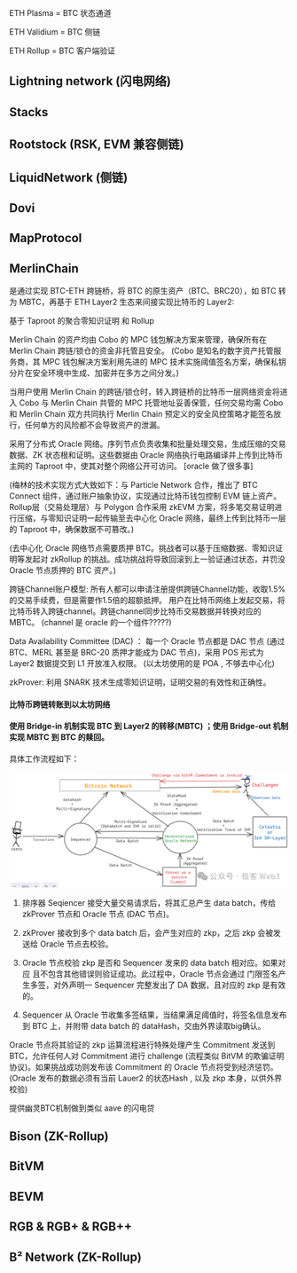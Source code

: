 

ETH Plasma = BTC 状态通道

ETH Validium = BTC 侧链

ETH Rollup = BTC 客户端验证



## Lightning network (闪电网络)


## Stacks


## Rootstock  (RSK, EVM 兼容侧链)


## LiquidNetwork (侧链)


## Dovi


## MapProtocol


## MerlinChain






是通过实现 BTC-ETH 跨链桥，将 BTC 的原生资产（BTC、BRC20），如 BTC 转为 MBTC，再基于 ETH Layer2 生态来间接实现比特币的 Layer2:


基于 Taproot 的聚合零知识证明 和 Rollup 

Merlin Chain 的资产均由 Cobo 的 MPC 钱包解决方案来管理，确保所有在 Merlin Chain 跨链/锁仓的资金非托管且安全。
 (Cobo 是知名的数字资产托管服务商，其 MPC 钱包解决方案利用先进的 MPC 技术实施阈值签名方案，确保私钥分片在安全环境中生成、加密并在多方之间分发。)



当用户使用 Merlin Chain 的跨链/锁仓时，转入跨链桥的比特币一层网络资金将进入 Cobo 与 Merlin Chain 共管的 MPC 托管地址妥善保管，任何交易均需 Cobo 和 Merlin Chain 双方共同执行 Merlin Chain 预定义的安全风控策略才能签名放行，任何单方的风险都不会导致资产的泄漏。


采用了分布式 Oracle 网络。序列节点负责收集和批量处理交易，生成压缩的交易数据、ZK 状态根和证明。这些数据由 Oracle 网络执行电路编译并上传到比特币主网的 Taproot 中，使其对整个网络公开可访问。 [oracle 做了很多事]




(梅林的技术实现方式大致如下：与 Particle Network 合作，推出了 BTC Connect 组件，通过账户抽象协议，实现通过比特币钱包控制 EVM 链上资产。Rollup层（交易处理层）与 Polygon 合作采用 zkEVM 方案，将多笔交易证明进行压缩，与零知识证明一起传输至去中心化 Oracle 网络，最终上传到比特币一层的 Taproot 中，确保数据不可篡改。)


(去中心化 Oracle 网络节点需要质押 BTC。挑战者可以基于压缩数据、零知识证明等发起对 zkRollup 的挑战。成功挑战将导致回滚到上一验证通过状态，并罚没 Oracle 节点质押的 BTC 资产。)



跨链Channel账户模型:  所有人都可以申请注册提供跨链Channel功能，收取1.5%的交易手续费，但是需要作1.5倍的超额抵押。   用户在比特币网络上发起交易，将比特币转入跨链channel。跨链channel同步比特币交易数据并转换对应的MBTC。 (channel 是 oracle 的一个组件?????)


Data Availability Committee (DAC) ： 每一个 Oracle 节点都是 DAC 节点 (通过  BTC、MERL 甚至是 BRC-20 质押才能成为 DAC 节点)，采用 POS 形式为 Layer2 数据提交到 L1 开放准入权限。 (以太坊使用的是 POA , 不够去中心化)


zkProver: 利用 SNARK 技术生成零知识证明，证明交易的有效性和正确性。


#### 比特币跨链转账到以太坊网络



#### 使用  Bridge-in 机制实现 BTC 到 Layer2 的转移(MBTC) ；使用 Bridge-out 机制实现 MBTC 到 BTC 的赎回。


具体工作流程如下： 



![](./img/MerlinChain的数据L2到L1的工作流程.png)



1. 排序器 Seqiencer 接受大量交易请求后，将其汇总产生  data batch，传给 zkProver 节点和 Oracle 节点 (DAC 节点)。

2. zkProver 接收到多个 data batch 后，会产生对应的 zkp，之后 zkp 会被发送给 Oracle 节点去校验。

3. Oracle 节点校验 zkp 是否和 Sequencer 发来的 data batch 相对应。如果对应 且不包含其他错误则验证成功。此过程中，Oracle 节点会通过 门限签名产生多签，对外声明一 Sequencer 完整发出了 DA 数据，且对应的 zkp 是有效的。

4. Sequencer 从 Oracle 节收集多签结果，当结果满足阈值时，将签名信息发布到 BTC 上，并附带 data batch 的 dataHash，交由外界读取big确认。



Oracle 节点将其验证的 zkp 运算流程进行特殊处理产生 Commitment 发送到 BTC，允许任何人对 Commitment 进行 challenge (流程类似 BitVM 的欺骗证明协议)。如果挑战成功则发布该 Commitment 的 Oracle 节点将受到经济惩罚。
(Oracle 发布的数据必须有当前 Lauer2 的状态Hash <StateRoot>, 以及 zkp 本身，以供外界校验)









提供幽灵BTC机制做到类似 aave 的闪电贷


## Bison (ZK-Rollup)


## BitVM



## BEVM


## RGB & RGB+ & RGB++



## B² Network  (ZK-Rollup)